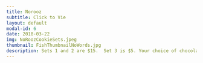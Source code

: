 ```yaml
---
title: Norooz
subtitle: Click to Vie
layout: default
modal-id: 6
date: 2018-03-22
img: NoRoozCookieSets.jpeg
thumbnail: FishThumbnailNoWords.jpg
description: Sets 1 and 2 are $15.  Set 3 is $5. Your choice of chocolate or vanilla. (Hajji Firooz will be chocolate unless you specify vanilla.) Your order must be at least $25 to qualify for free delivery. 
---
```

